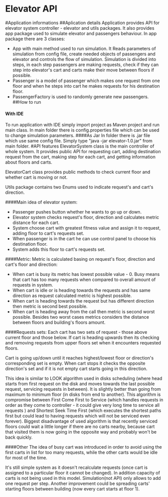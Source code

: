 # Elevator API

#Application informations
##Aplication details
Application provides API for elevator system controller - elevator and utils packages.
It also provides app package used to simulate elevator and passengers behaviour.
In app package there are 3 classes: 
- App with main method used to run simulation. It Reads parameters of simulation from config file,
create needed objects of passengers and elevator and controls the flow of simulation. 
Simulation is divided into steps, in each step passengers are making requests, check if they can
step into elevator's cart and carts make their move between floors if possible. 
- Passenger is a model of passenger which makes one request from one floor and when
he steps into cart he makes requests for his destination floor. 
- PassengerFactory is used to randomly generate new passengers.
##How to run
#### With IDE
To run application with IDE simply import project as Maven project and run main class.
In main folder there is config.properties file which can be used to change simulation parameters.
####As Jar
In  folder there is .jar file which use same config file. 
Simply type "java -jar elevator-1.0.jar" from main folder.
#API features
ElevatorSystem class is the main controller of whole system. 
It provides public API for requesting cart, adding destination request from the cart, 
making step for each cart, and getting information about floors and carts.

ElevatorCart class provides public methods to check current floor and whether cart is moving or not.

Utils package contains two Enums used to indicate request's and cart's direction.

####Main idea of elevator system:
- Passenger pushes button whether he wants to go up or down.
- Elevator system checks request's floor, direction and calculates metric distance for each cart.
- System choose cart with greatest fitness value and assign it to request, adding floor to cart's requests set.
- When passenger is in the cart he can use control panel to choose his destination floor.
- System adds this floor to cart's requests set.

####Metric:
Metric is calculated basing on request's floor, direction and cart's floor and direction:
- When cart is busy its metric has lowest possible value - 0. Busy means that cart has too many requests
when compared to overall amount of requests in system.
- When cart is idle or is heading towards the requests and has same direction as request calculated
metric is highest possible.
- When cart is heading towards the request but has different direction then metric is second best possible.
- When cart is heading away from the call then metric is second worst possible.
Besides two worst cases metrics considers the distance between floors and building's floors amount.

####Requests sets:
Each cart has two sets of request - those above current floor and those below.
If cart is heading upwards then its checking and removing requests from upper floors set 
when it encounters requested floors. 

Cart is going up/down until it reaches highest/lowest floor or direction's corresponding set is empty.
When cart stops it checks the opposite direction's set and if it is not empty cart starts going in this direction.

This idea is similar to LOOK algorithm used in disks scheduling (where head starts from 
first request on the disk and moves towards the last possible request, servicing requests in between).
It is slightly better than going from maximum to minimum floor (in disks from end to another).
This algorithm is compromise between First Come First to Service (which handles requests in order
as they come to controller - it could give very long time to service all requests ) and Shortest
Seek Time First (which executes the shortest paths first but could lead to having requests 
which will not be serviced even forever). Biggest disadvantage of used algorithm is that 
recently serviced floors could wait a little longer if there are no carts nearby, because 
cart that visited them is now going in the opposite way and probably won't be back quickly.

####Other
The idea of busy cart was introduced in order to avoid using the first carts in list for 
too many requests, while the other carts would be idle for most of the time.

It's still simple system as it doesn't recalculate requests (once cart is assigned to a
particular floor it cannot be changed). In addition capacity of carts is not being used in 
this model. Simulation(not API) only allows to add one request per step. Another improvement could be 
spreading carts' starting floors between building (now every cart starts at floor 1).
